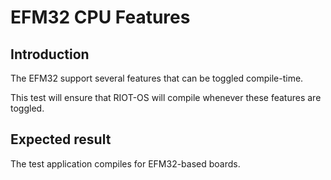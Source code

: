 # EFM32 CPU Features

## Introduction
The EFM32 support several features that can be toggled compile-time.

This test will ensure that RIOT-OS will compile whenever these features are
toggled.

## Expected result
The test application compiles for EFM32-based boards.
